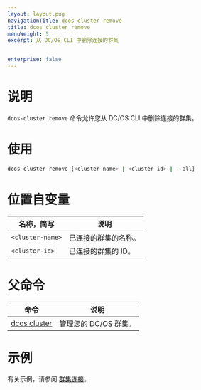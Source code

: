 ```yaml
---
layout: layout.pug
navigationTitle: dcos cluster remove
title: dcos cluster remove
menuWeight: 5
excerpt: 从 DC/OS CLI 中删除连接的群集


enterprise: false
---
```


# 说明
`dcos-cluster remove` 命令允许您从 DC/OS CLI 中删除连接的群集。

# 使用

```bash
dcos cluster remove [<cluster-name> | <cluster-id> | --all]
```

# 位置自变量

| 名称，简写 | 说明 |
|---------|-------------|
| `<cluster-name>` | 已连接的群集的名称。 |
| `<cluster-id>` | 已连接的群集的 ID。 |
# 父命令

| 命令 | 说明 |
|---------|-------------|
| [dcos cluster](/cn/1.11/cli/command-reference/dcos-cluster/) | 管理您的 DC/OS 群集。|

# 示例
有关示例，请参阅 [群集连接](/cn/1.11/administering-clusters/multiple-clusters/cluster-connections/)。
